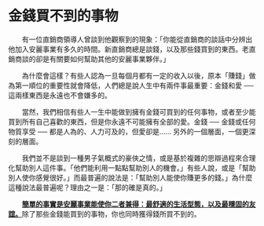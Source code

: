 # 金錢買不到的事物

&emsp;&emsp;有一位直銷商領導人曾談到他觀察到的現象：「你能從直銷商的談話中分辨出他加入安麗事業有多久的時間。新直銷商總是談錢，以及那些錢買到的東西。老直銷商談的卻是有關要如何幫助其他的安麗事業夥伴。」

&emsp;&emsp;為什麼會這樣？有些人認為一旦每個月都有一定的收入以後，原本「賺錢」做為第一順位的重要性就會降低，人們總是說人生中有兩件事最重要：金錢和愛 ── 這兩樣東西是永遠也不會嫌多的。

&emsp;&emsp;當然，我們相信有些人一生中能做到擁有金錢可買到的任何事物，或者至少能買到所有自己喜歡的東西，但是你永遠不可能擁有全部的愛。金錢 ── 金錢或任何物質享受 ── 都是人為的、人力可及的，但愛卻是…… 另外的一個層面，一個更深刻的層面。

&emsp;&emsp;我們並不是談到一種男子氣概式的豪俠之情，或是基於複雜的思辯過程來合理化幫助別人這件事。「他們能利用一點點幫助別人的機會。」有些人說，或是「幫助別人使你感覺很好。」而最普遍的說法是：「幫助別人能使你賺更多的錢。」為什麼這種說法最普遍呢？理由之一是：「那的確是真的。」

&emsp;&emsp;[**簡單的事實是安麗事業能使你二者兼得：最舒適的生活型態，以及最穩固的友誼。**]()除了那些金錢能買到的事物，你也同時獲得錢所買不到的。
